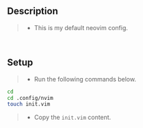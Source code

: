 ## Description
> - This is my default neovim config.

<br />

## Setup
> - Run the following commands below.
```bash
cd
cd .config/nvim
touch init.vim
```
> - Copy the `init.vim` content.

